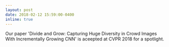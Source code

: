 ```yaml
---
layout: post
date: 2018-02-12 15:59:00-0400
inline: true
---
```


Our paper 'Divide and Grow: Capturing Huge Diversity in Crowd Images With Incrementally Growing CNN' is aceepted at CVPR 2018 for a spotlight.
